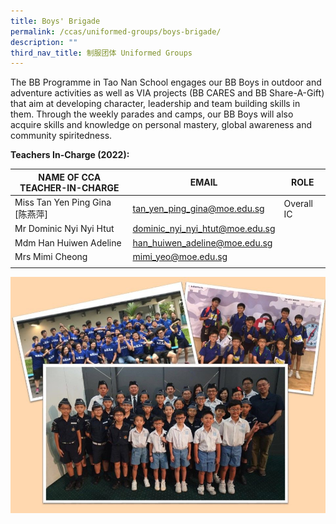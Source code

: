 ```yaml
---
title: Boys' Brigade
permalink: /ccas/uniformed-groups/boys-brigade/
description: ""
third_nav_title: 制服团体 Uniformed Groups
---
```


The BB Programme in Tao Nan School engages our BB Boys in outdoor and adventure activities as well as VIA projects (BB CARES and BB Share-A-Gift) that aim at developing character, leadership and team building skills in them. Through the weekly parades and camps, our BB Boys will also acquire skills and knowledge on personal mastery, global awareness and community spiritedness.  

**Teachers In-Charge (2022):**

| NAME OF CCA<br>TEACHER-IN-CHARGE | EMAIL | ROLE |
|---|---|---|
| Miss Tan Yen Ping Gina [陈燕萍] | tan_yen_ping_gina@moe.edu.sg | Overall IC |
| Mr Dominic Nyi Nyi Htut | dominic_nyi_nyi_htut@moe.edu.sg |   |
| Mdm Han Huiwen Adeline | han_huiwen_adeline@moe.edu.sg |   |
| Mrs Mimi Cheong | mimi_yeo@moe.edu.sg |  |
| | | |

![](/images/Slide18.jpg)
